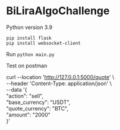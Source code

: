 # BiLiraAlgoChallenge

Python version 3.9

`pip install flask`  
`pip install websocket-client`  


Run `python main.py`  

Test on postman  

curl --location 'http://127.0.0.1:5000/quote' \  
--header 'Content-Type: application/json' \  
--data '{  
    "action": "sell",  
    "base_currency": "USDT",  
    "quote_currency": "BTC",  
    "amount": "2000"  
}'  

